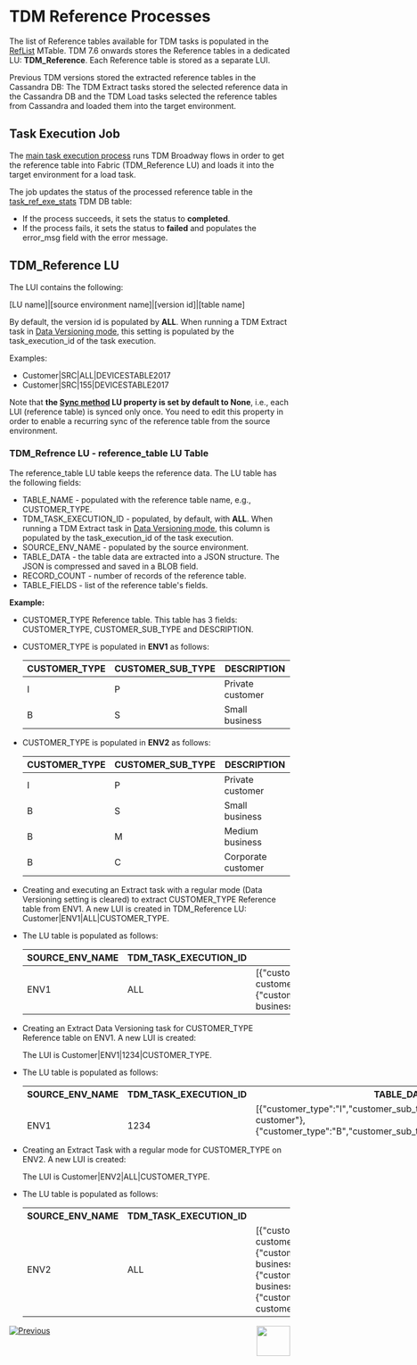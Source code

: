 # TDM Reference Processes

The list of Reference tables available for TDM tasks is populated in the [RefList](/articles/TDM/tdm_implementation/04_fabric_tdm_library.md#reflist) MTable. TDM 7.6 onwards stores the Reference tables in a dedicated LU: **TDM_Reference**. Each Reference table is stored as a separate LUI.  

Previous TDM versions stored the extracted reference tables in the Cassandra DB: The TDM Extract tasks stored the selected reference data in the Cassandra DB and the TDM Load tasks selected the reference tables from Cassandra and loaded them into the target environment. 



## Task Execution Job

The [main task execution process](03_task_execution_processes.md#main-tdm-task-execution-process-tdmexecutetask-job) runs TDM Broadway flows in order to get the reference table into Fabric (TDM_Reference LU) and loads it into the target environment for a load task. 

The job updates the status of the processed reference table in the [task_ref_exe_stats](02_tdm_database.md#task_ref_exe_stats) TDM DB table: 

- If the process succeeds, it sets the status to **completed**.
- If the process fails, it sets the status to **failed** and populates the error_msg field with the error message.

## TDM_Reference LU

The LUI contains the following:

[LU name]|[source environment name]|[version id]|[table name]

By default, the version id is populated by **ALL**. When running a TDM Extract task in [Data Versioning mode](/articles/TDM/tdm_gui/16_extract_task.md#entity-versioning), this setting is populated by the task_execution_id of the task execution. 

Examples:  

- Customer|SRC|ALL|DEVICESTABLE2017
- Customer|SRC|155|DEVICESTABLE2017



Note that **the [Sync method](/articles/14_sync_LU_instance/04_sync_methods.md) LU property is set by default to None**, i.e., each LUI (reference table) is synced only once. You need to edit this property in order to enable a recurring sync of the reference table from the source environment. 



### TDM_Refrence LU - reference_table LU Table 

The reference_table LU table keeps the reference data. The LU table has the following fields:

- TABLE_NAME - populated with the reference table name, e.g., CUSTOMER_TYPE.
- TDM_TASK_EXECUTION_ID - populated, by default, with **ALL**. When running a TDM Extract task in [Data Versioning mode](/articles/TDM/tdm_gui/16_extract_task.md#entity-versioning), this column is populated by the task_execution_id of the task execution. 
- SOURCE_ENV_NAME - populated by the source environment.
- TABLE_DATA - the table data are extracted into a JSON structure. The JSON is compressed and saved in a BLOB field. 
- RECORD_COUNT - number of records of the reference table.
- TABLE_FIELDS - list of the reference table's fields.



**Example:**

- CUSTOMER_TYPE Reference table. This table has 3 fields: CUSTOMER_TYPE, CUSTOMER_SUB_TYPE and DESCRIPTION.

- CUSTOMER_TYPE is populated in **ENV1** as follows:

  <table class="md-table">
  <thead>
  <tr class="md-end-block md-focus-container">
  <th><span class="td-span md-focus"><span class="md-plain md-expand">CUSTOMER_TYPE</span></span></th>
  <th><span class="td-span"><span class="md-plain">CUSTOMER_SUB_TYPE</span></span></th>
  <th><span class="td-span"><span class="md-plain">DESCRIPTION</span></span></th>
  </tr>
  </thead>
  <tbody>
  <tr class="md-end-block">
  <td><span class="td-span"><span class="md-plain">I</span></span></td>
  <td><span class="td-span"><span class="md-plain">P</span></span></td>
  <td><span class="td-span"><span class="md-plain">Private customer</span></span></td>
  </tr>
  <tr class="md-end-block md-focus-container">
  <td><span class="td-span"><span class="md-plain">B</span></span></td>
  <td><span class="td-span"><span class="md-plain">S</span></span></td>
  <td><span class="td-span md-focus"><span class="md-plain md-expand">Small business</span></span></td>
  </tr>
  </tbody>
  </table>

- CUSTOMER_TYPE is populated in **ENV2** as follows:

  <table class="md-table">
  <thead>
  <tr class="md-end-block md-focus-container">
  <th><span class="td-span md-focus"><span class="md-plain md-expand">CUSTOMER_TYPE</span></span></th>
  <th><span class="td-span"><span class="md-plain">CUSTOMER_SUB_TYPE</span></span></th>
  <th><span class="td-span"><span class="md-plain">DESCRIPTION</span></span></th>
  </tr>
  </thead>
  <tbody>
  <tr class="md-end-block">
  <td><span class="td-span"><span class="md-plain">I</span></span></td>
  <td><span class="td-span"><span class="md-plain">P</span></span></td>
  <td><span class="td-span"><span class="md-plain">Private customer</span></span></td>
  </tr>
  <tr class="md-end-block md-focus-container">
  <td><span class="td-span"><span class="md-plain">B</span></span></td>
  <td><span class="td-span"><span class="md-plain">S</span></span></td>
  <td><span class="td-span md-focus"><span class="md-plain md-expand">Small business</span></span></td>
  </tr>
  <tr class="md-end-block md-focus-container">
  <td><span class="td-span"><span class="md-plain">B</span></span></td>
  <td><span class="td-span"><span class="md-plain">M</span></span></td>
  <td><span class="td-span md-focus"><span class="md-plain md-expand">Medium business</span></span></td>
  </tr> 
  <tr class="md-end-block md-focus-container">
  <td><span class="td-span"><span class="md-plain">B</span></span></td>
  <td><span class="td-span"><span class="md-plain">C</span></span></td>
  <td><span class="td-span md-focus"><span class="md-plain md-expand">Corporate customer</span></span></td>
  </tr>
  </tbody>
  </table>

 

- Creating and executing an Extract task with a regular mode (Data Versioning setting is cleared) to extract CUSTOMER_TYPE Reference table from ENV1.  A new LUI is created in TDM_Reference LU: Customer|ENV1|ALL|CUSTOMER_TYPE.

- The LU table is populated as follows:

  
  
  <table width="900pxl">
  <tbody>
  <tr class="md-end-block md-focus-container">
  <th style="width: 161.432px;"><span class="td-span md-focus"><span class="md-plain md-expand">SOURCE_ENV_NAME</span></span></th>
  <th style="width: 172.591px;"><span class="td-span"><span class="md-plain">TDM_TASK_EXECUTION_ID</span></span></th>
  <th style="width: 83.5114px;"><span class="td-span"><span class="md-plain">TABLE_DATA</span></span></th>
  </tr>
  </tbody>
  <tbody>
  <tr class="md-end-block">
  <td style="width: 161.432px;"><span class="td-span"><span class="md-plain">ENV1</span></span></td>
  <td style="width: 172.591px;"><span class="td-span"><span class="md-plain">ALL</span></span></td>
  <td style="width: 83.5114px;"><span class="td-span"><span class="md-plain">[{"customer_type":"I","customer_sub_type":"P","description":"Private customer"},
      {"customer_type":"B","customer_sub_type":"S","description":"Small business"}]<br /></span></span></td>
  </tr>
  </tbody>
  </table>

 

- Creating an Extract Data Versioning task for CUSTOMER_TYPE Reference table on ENV1. A new LUI is created: 

  The LUI is Customer|ENV1|1234|CUSTOMER_TYPE.

- The LU table is populated as follows:

  <table style="height: 90px; width: 929px;" width="900pxl">
  <tbody>
  <tr class="md-end-block md-focus-container" style="height: 18px;">
  <th style="width: 161px; height: 18px;"><span class="td-span md-focus"><span class="md-plain md-expand">SOURCE_ENV_NAME</span></span></th>
  <th style="width: 172px; height: 18px;"><span class="td-span"><span class="md-plain">TDM_TASK_EXECUTION_ID</span></span></th>
  <th style="width: 492px; height: 18px;"><span class="td-span"><span class="md-plain">TABLE_DATA</span></span></th>
  </tr>
  <tr class="md-end-block" style="height: 36px;">
  <td style="width: 161px; height: 36px;"><span class="td-span"><span class="md-plain">ENV1</span></span></td>
  <td style="width: 172px;"><span class="td-span"><span class="md-plain">1234</span></span></td>
  <td style="width: 492px;"><span class="td-span"><span class="md-plain">[{"customer_type":"I","customer_sub_type":"P","description":"Private customer"}, {"customer_type":"B","customer_sub_type":"S","description":"Small business"}]</span></span></td>
  </tr>
  </tbody>
  </table>
  
  
- Creating an Extract Task with a regular mode for CUSTOMER_TYPE on ENV2. A new LUI is created: 

  The LUI is Customer|ENV2|ALL|CUSTOMER_TYPE.

- The LU table is populated as follows:

  <table width="900pxl">
  <tbody>
  <tr class="md-end-block md-focus-container" style="height: 18px;">
  <th style="width: 161.432px; height: 18px;"><span class="td-span md-focus"><span class="md-plain md-expand">SOURCE_ENV_NAME</span></span></th>
  <th style="width: 172.591px; height: 18px;"><span class="td-span"><span class="md-plain">TDM_TASK_EXECUTION_ID</span></span></th>
  <th style="width: 492.557px; height: 18px;"><span class="td-span"><span class="md-plain">TABLE_DATA</span></span></th>
  </tr>
  <tr style="height: 18px;">
  <td style="width: 161.432px; height: 18px;"><span class="td-span"><span class="md-plain">ENV2</span></span></td>
  <td style="width: 172.591px; height: 18px;"><span class="td-span"><span class="md-plain"> ALL</span></span></td>
  <td style="width: 492.557px; height: 18px;"><span class="td-span"><span class="md-plain">[{"customer_type":"I","customer_sub_type":"P","description":"Private customer"}, {"customer_type":"B","customer_sub_type":"S","description":"Small business"},
  {"customer_type":"B","customer_sub_type":"M","description":"Medium business"},
  {"customer_type":"B","customer_sub_type":"C","description":"Corporate customer"}]<br /></span></span></td>
  </tr>
  </tbody>
  </table>
  
  
  
  
  
  
  



 [![Previous](/articles/images/Previous.png)](04_task_execution_overridden_parameters.md)[<img align="right" width="60" height="54" src="/articles/images/Next.png">](06_tdmdb_cleanup_process.md)

  
